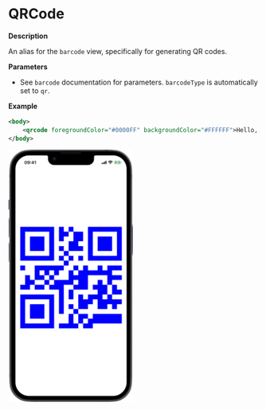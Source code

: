 # QRCode

**Description**

An alias for the `barcode` view, specifically for generating QR codes.

**Parameters**

- See `barcode` documentation for parameters. `barcodeType` is automatically set to `qr`.

**Example**

```xml
<body>
    <qrcode foregroundColor="#0000FF" backgroundColor="#FFFFFF">Hello, World!</qrcode>
</body>
```
<img src="/Screenshots/Views/Custom/qrcode_1.png" width="250" alt="Screenshot">
